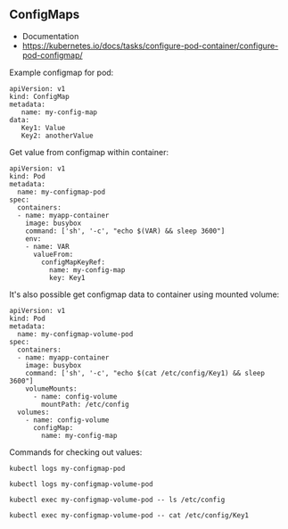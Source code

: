## ConfigMaps

* Documentation
* https://kubernetes.io/docs/tasks/configure-pod-container/configure-pod-configmap/

Example configmap for pod:

```
apiVersion: v1
kind: ConfigMap
metadata:
   name: my-config-map
data:
   Key1: Value
   Key2: anotherValue

```

Get value from configmap within container:

```
apiVersion: v1
kind: Pod
metadata:
  name: my-configmap-pod
spec:
  containers:
  - name: myapp-container
    image: busybox
    command: ['sh', '-c', "echo $(VAR) && sleep 3600"]
    env:
    - name: VAR
      valueFrom:
        configMapKeyRef:
          name: my-config-map
          key: Key1

```

It's also possible get configmap data to container using mounted volume:

```
apiVersion: v1
kind: Pod
metadata:
  name: my-configmap-volume-pod
spec:
  containers:
  - name: myapp-container
    image: busybox
    command: ['sh', '-c', "echo $(cat /etc/config/Key1) && sleep 3600"]
    volumeMounts:
      - name: config-volume
        mountPath: /etc/config
  volumes:
    - name: config-volume
      configMap:
        name: my-config-map
```

Commands for checking out values: 

```
kubectl logs my-configmap-pod

kubectl logs my-configmap-volume-pod

kubectl exec my-configmap-volume-pod -- ls /etc/config

kubectl exec my-configmap-volume-pod -- cat /etc/config/Key1

```